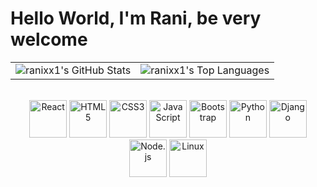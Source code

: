 # Hello World, I'm Rani, be very welcome


<!-- GitHub Stats -->

<div align="center">

  <table>
  <tr>
    <td><img src="https://github-readme-stats.vercel.app/api?username=ranixx1&include_all_commits=true&count_private=true&show_icons=true&line_height=20&title_color=7A7ADB&icon_color=2234AE&text_color=D3D3D3&bg_color=0,000000,130F40" alt="ranixx1's GitHub Stats" /></td>
    <td><img src="https://github-readme-stats.vercel.app/api/top-langs?username=ranixx1&layout=compact&langs_count=10&theme=tokyonight&locale=pt-br&layout=compact&title_color=7A7ADB&icon_color=2234AE&text_color=D3D3D3&bg_color=0,000000,130F40" alt="ranixx1's Top Languages" /></td>
  </tr>
</table>
<!-- Tecnologias -->
<div align="center"><br>

  <img src="https://upload.wikimedia.org/wikipedia/commons/thumb/a/a7/React-icon.svg/539px-React-icon.svg.png" width="60" title="React" />
  <img src="https://img.icons8.com/color/2x/html-5.png" width="60" title="HTML5"/>
  <img src="https://img.icons8.com/color/2x/css3.png" width="60" title="CSS3"/>
  <img src="https://static.vecteezy.com/system/resources/previews/027/127/560/non_2x/javascript-logo-javascript-icon-transparent-free-png.png" width="60" title="JavaScript"/>
  <img src="https://img.icons8.com/color/2x/bootstrap.png" width="60" title="Bootstrap"/>
  <img src="https://img.icons8.com/color/2x/python.png" width="60" title="Python"/>
  <img src="https://img.icons8.com/color/2x/django.png" width="60" title="Django"/>
  <img src="https://img.icons8.com/color/2x/nodejs.png" width="60" title="Node.js"/>
  <img src="https://img.icons8.com/color/2x/linux.png" width="60" title="Linux"/>

</div>
